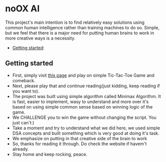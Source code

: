 # noOX AI

This project's main intention is to find relatively easy solutions using common human intelligence rather than training machines to do so. Simple, but we feel that there is a major need for putting human brains to work in more creative ways is a necessity.

* [Getting started]():  

## Getting started
* First, simply visit [this page](https://nodejs.org/en/download/package-manager/) and play on simple Tic-Tac-Toe Game and comeback.
* Next, please play that and continue reading(just kidding, keep reading if you want to).
* The project was built using simple algorithm called Minimax Algorithm. It is fast, easier to implement, wasy to understand and more over it's based on using simple common sense based on winning logic of the game.
* We CHALLENGE you to win the game without changing the script. You just can't:)
* Take a moment and try to understand what we did here, we used simple DSA concepts and built something which is very good at doing it's task.
* We emphasize on putting in that creative side of the brain to work
* So, thanks for reading it through. Do check the website if havem't already.
* Stay home and keep rocking, peace.

